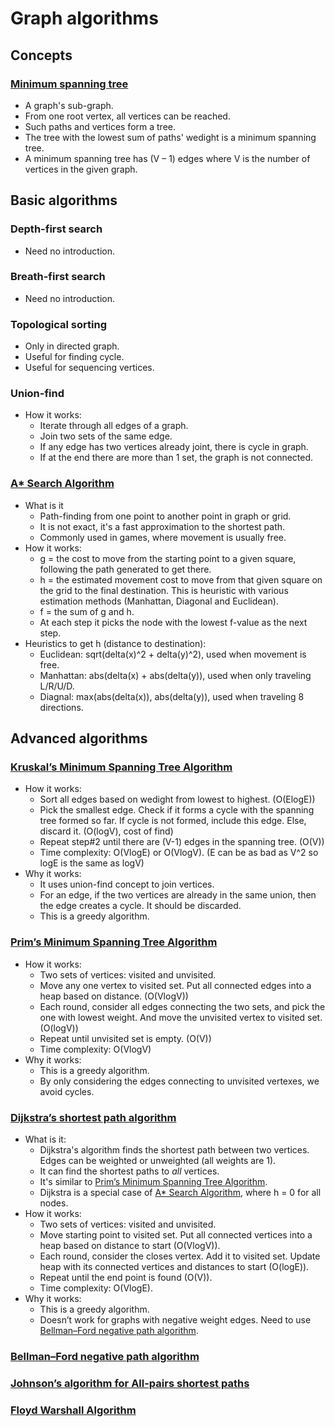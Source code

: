 # Graph algorithms

## Concepts
### [Minimum spanning tree]
* A graph's sub-graph.
* From one root vertex, all vertices can be reached.
* Such paths and vertices form a tree.
* The tree with the lowest sum of paths' wedight is a minimum spanning tree.
* A minimum spanning tree has (V – 1) edges where V is the number of vertices in the given graph.

## Basic algorithms
### Depth-first search
* Need no introduction.
### Breath-first search
* Need no introduction.
### Topological sorting
* Only in directed graph.
* Useful for finding cycle.
* Useful for sequencing vertices.

### Union-find
* How it works:
    * Iterate through all edges of a graph.
    * Join two sets of the same edge.
    * If any edge has two vertices already joint, there is cycle in graph.
    * If at the end there are more than 1 set, the graph is not connected.

### [A* Search Algorithm]
* What is it
    * Path-finding from one point to another point in graph or grid.
    * It is not exact, it's a fast approximation to the shortest path.
    * Commonly used in games, where movement is usually free.
* How it works:
    * g = the cost to move from the starting point to a given square, following the path generated to get there.
    * h = the estimated movement cost to move from that given square on the grid to the final destination. This is heuristic with various estimation methods (Manhattan, Diagonal and Euclidean).
    * f = the sum of g and h.
    * At each step it picks the node with the lowest f-value as the next step.
* Heuristics to get h (distance to destination):
    * Euclidean: sqrt(delta(x)^2 + delta(y)^2), used when movement is free.
    * Manhattan: abs(delta(x) + abs(delta(y)), used when only traveling L/R/U/D. 
    * Diagnal: max(abs(delta(x)), abs(delta(y)), used when traveling 8 directions.


## Advanced algorithms

### [Kruskal’s Minimum Spanning Tree Algorithm]
* How it works:
    * Sort all edges based on wedight from lowest to highest. (O(ElogE))
    * Pick the smallest edge. Check if it forms a cycle with the spanning tree formed so far. If cycle is not formed, include this edge. Else, discard it. (O(logV), cost of find)
    * Repeat step#2 until there are (V-1) edges in the spanning tree. (O(V))
    * Time complexity: O(VlogE) or O(VlogV). (E can be as bad as V^2 so logE is the same as logV)
* Why it works:
    * It uses union-find concept to join vertices.
    * For an edge, if the two vertices are already in the same union, then the edge creates a cycle. It should be discarded.
    * This is a greedy algorithm.

### [Prim’s Minimum Spanning Tree Algorithm]
* How it works:
    * Two sets of vertices: visited and unvisited. 
    * Move any one vertex to visited set. Put all connected edges into a heap based on distance. (O(VlogV))
    * Each round, consider all edges connecting the two sets, and pick the one with lowest weight. And move the unvisited vertex to visited set. (O(logV))
    * Repeat until unvisited set is empty. (O(V))
    * Time complexity: O(VlogV)
* Why it works:
    * This is a greedy algorithm.
    * By only considering the edges connecting to unvisited vertexes, we avoid cycles.

### [Dijkstra’s shortest path algorithm]
* What is it:
    * Dijkstra's algorithm finds the shortest path between two vertices. Edges can be weighted or unweighted (all weights are 1).
    * It can find the shortest paths to _all_ vertices.
    * It's similar to [Prim’s Minimum Spanning Tree Algorithm].
    * Dijkstra is a special case of [A* Search Algorithm], where h = 0 for all nodes.
* How it works:
    * Two sets of vertices: visited and unvisited.
    * Move starting point to visited set. Put all connected vertices into a heap based on distance to start (O(VlogV)).
    * Each round, consider the closes vertex. Add it to visited set. Update heap with its connected vertices and distances to start (O(logE)).
    * Repeat until the end point is found (O(V)).
    * Time complexity: O(VlogE).   
* Why it works:
    * This is a greedy algorithm. 
    * Doesn’t work for graphs with negative weight edges. Need to use [Bellman–Ford negative path algorithm].

### [Bellman–Ford negative path algorithm]
### [Johnson’s algorithm for All-pairs shortest paths]
### [Floyd Warshall Algorithm]


[Minimum spanning tree]: https://www.geeksforgeeks.org/applications-of-minimum-spanning-tree/
[Kruskal’s Minimum Spanning Tree Algorithm]: https://www.geeksforgeeks.org/kruskals-minimum-spanning-tree-algorithm-greedy-algo-2/
[Dijkstra’s shortest path algorithm]: https://www.geeksforgeeks.org/dijkstras-shortest-path-algorithm-greedy-algo-7/
[A* Search Algorithm]: https://www.geeksforgeeks.org/a-search-algorithm/
[Prim’s Minimum Spanning Tree Algorithm]: https://www.geeksforgeeks.org/prims-minimum-spanning-tree-mst-greedy-algo-5/
[Bellman–Ford negative path algorithm]: http://en.wikipedia.org/wiki/Bellman-Ford_algorithm
[Johnson’s algorithm for All-pairs shortest paths]: https://www.geeksforgeeks.org/johnsons-algorithm/
[Floyd Warshall Algorithm]: https://www.geeksforgeeks.org/floyd-warshall-algorithm-dp-16/